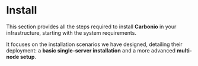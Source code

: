 # Install

This section provides all the steps required to install **Carbonio** in your infrastructure, starting with the system requirements.

It focuses on the installation scenarios we have designed, detailing their deployment: a **basic single-server installation** and a more advanced **multi-node setup**.

